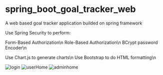 # spring_boot_goal_tracker_web
A web based goal tracker application builded on spring framework

Use Spring Security to perform:

  Form-Based Authorization\n
  Role-Based Authorization\n
  BCrypt password Encoder\n

Use Chart.js to generate charts\n
Use Bootstrap to do HTML formatting\n




![login](https://github.com/evanchen1233/spring_boot_goal_tracker_web/assets/101177476/c5bb3417-f489-4c8d-957e-c9fbaaa9dadc)
![userHome](https://github.com/evanchen1233/spring_boot_goal_tracker_web/assets/101177476/c93d2c07-688b-4da3-adcb-e9d31dd2c296)
![adminhome](https://github.com/evanchen1233/spring_boot_goal_tracker_web/assets/101177476/11daa88f-35b8-4f01-88fd-120ea3d09c7f)
